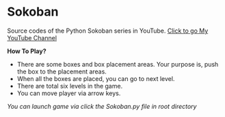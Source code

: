 # Sokoban
Source codes of the Python Sokoban series  in YouTube. [Click to go My YouTube Channel](https://www.youtube.com/channel/UCq45iCxD-nNEa-bptZV8_Iw)

**How To Play?**

 - There are some boxes and box placement areas. Your purpose is, push the box to the placement areas.
 - When all the boxes are placed, you can go to next level.
 - There are total six levels in the game.
 - You can move player via arrow keys.

*You can launch game via click the Sokoban.py file in root directory*
